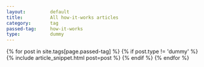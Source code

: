 ```yaml
---
layout:			default
title:			All how-it-works articles
category:		tag
passed-tag:		how-it-works
type:           dummy
---
```



<div class="ui basic segment">
{% for post in site.tags[page.passed-tag] %}
{% if post.type != 'dummy' %}
    {% include article_snippet.html post=post %}
{% endif %}
{% endfor %}
</div>
